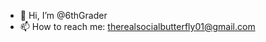 - 👋 Hi, I’m @6thGrader
- 📫 How to reach me: therealsocialbutterfly01@gmail.com


<!---
6thGrader/6thGrader is a ✨ special ✨ repository because its `README.md` (this file) appears on your GitHub profile.
You can click the Preview link to take a look at your changes.
--->
